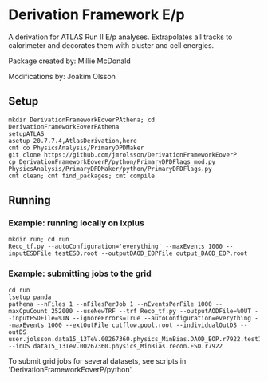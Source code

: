 # Derivation Framework E/p #

A derivation for ATLAS Run II E/p analyses. Extrapolates all tracks to calorimeter and decorates them with cluster and cell energies.

Package created by: Millie McDonald

Modifications by: Joakim Olsson

## Setup

```
mkdir DerivationFrameworkEoverPAthena; cd DerivationFrameworkEoverPAthena
setupATLAS
asetup 20.7.7.4,AtlasDerivation,here
cmt co PhysicsAnalysis/PrimaryDPDMaker
git clone https://github.com/jmrolsson/DerivationFrameworkEoverP
cp DerivationFrameworkEoverP/python/PrimaryDPDFlags_mod.py PhysicsAnalysis/PrimaryDPDMaker/python/PrimaryDPDFlags.py
cmt clean; cmt find_packages; cmt compile
```

## Running

### Example: running locally on lxplus

```
mkdir run; cd run
Reco_tf.py --autoConfiguration='everything' --maxEvents 1000 --inputESDFile testESD.root --outputDAOD_EOPFile output_DAOD_EOP.root
```

### Example: submitting jobs to the grid

```
cd run
lsetup panda
pathena --nFiles 1 --nFilesPerJob 1 --nEventsPerFile 1000 --maxCpuCount 252000 --useNewTRF --trf Reco_tf.py --outputAODFile=%OUT --inputESDFile=%IN --ignoreErrors=True --autoConfiguration=everything --maxEvents 1000 --extOutFile cutflow.pool.root --individualOutDS --outDS user.jolsson.data15_13TeV.00267360.physics_MinBias.DAOD_EOP.r7922.test1 --inDS data15_13TeV.00267360.physics_MinBias.recon.ESD.r7922
```

To submit grid jobs for several datasets, see scripts in 'DerivationFrameworkEoverP/python'.
